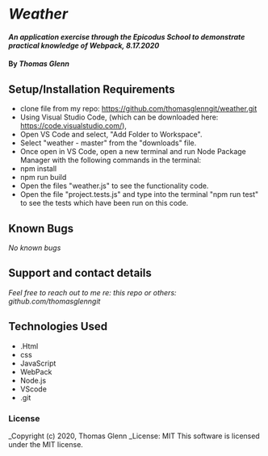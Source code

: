 # _Weather_

#### _An application exercise through the Epicodus School to demonstrate practical knowledge of Webpack, 8.17.2020_

#### By _**Thomas Glenn**_

## Setup/Installation Requirements



* clone file from my repo: https://github.com/thomasglenngit/weather.git
* Using Visual Studio Code, (which can be downloaded here: https://code.visualstudio.com/),
* Open VS Code and select, "Add Folder to Workspace".
* Select "weather - master" from the "downloads" file.
* Once open in VS Code, open a new terminal and run Node Package Manager with the following commands in the terminal:
* npm install
* npm run build
* Open the files "weather.js" to see the functionality code.
* Open the file "project.tests.js" and type into the terminal "npm run test" to see the tests which have been run on this code.

## Known Bugs

_No known bugs_

## Support and contact details

_Feel free to reach out to me re: this repo or others: github.com/thomasglenngit_

## Technologies Used

* .Html
* css
* JavaScript
* WebPack
* Node.js
* VScode
* .git


### License
_Copyright (c) 2020, Thomas Glenn
_License: MIT This software is licensed under the MIT license.
